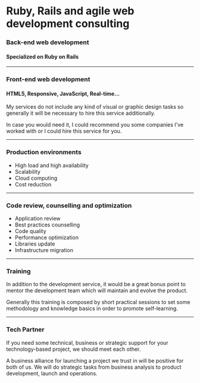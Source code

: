 # Ruby, Rails and agile web development consulting

### Back-end web development

#### Specialized on Ruby on Rails

* * *

### Front-end web development

#### HTML5, Responsive, JavaScript, Real-time...

My services do not include any kind of visual or graphic design tasks so
generally it will be necessary to hire this service additionally.

In case you would need it, I could recommend you some companies I've
worked with or I could hire this service for you.

* * *

### Production environments

* High load and high availability
* Scalability
* Cloud computing
* Cost reduction

* * *

### Code review, counselling and optimization

* Application review
* Best practices counselling
* Code quality
* Performance optimization
* Libraries update
* Infrastructure migration

* * *

### Training

In addition to the development service, it would be a great bonus point
to mentor the development team which will maintain and evolve the product.

Generally this training is composed by short practical sessions to
set some methodology and knowledge basics in order to promote
self-learning.

* * *

### Tech Partner

If you need some technical, business or strategic support for your
technology-based project, we should meet each other.

A business alliance for launching a project we trust in will be positive
for both of us. We will do strategic tasks from business analysis to
product development, launch and operations.

